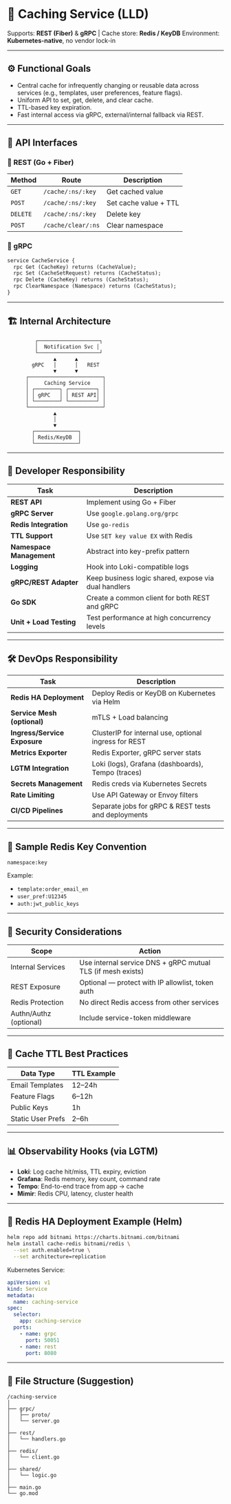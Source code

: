 # 🧠 Caching Service (LLD)

Supports: **REST (Fiber)** & **gRPC** | Cache store: **Redis / KeyDB**
Environment: **Kubernetes-native**, no vendor lock-in

---

## ⚙️ Functional Goals

- Central cache for infrequently changing or reusable data across services (e.g., templates, user preferences, feature flags).
- Uniform API to set, get, delete, and clear cache.
- TTL-based key expiration.
- Fast internal access via gRPC, external/internal fallback via REST.

---

## 🔁 API Interfaces

### 🔗 REST (Go + Fiber)

| Method   | Route              | Description           |
| -------- | ------------------ | --------------------- |
| `GET`    | `/cache/:ns/:key`  | Get cached value      |
| `POST`   | `/cache/:ns/:key`  | Set cache value + TTL |
| `DELETE` | `/cache/:ns/:key`  | Delete key            |
| `POST`   | `/cache/clear/:ns` | Clear namespace       |

### 🔗 gRPC

```protobuf
service CacheService {
  rpc Get (CacheKey) returns (CacheValue);
  rpc Set (CacheSetRequest) returns (CacheStatus);
  rpc Delete (CacheKey) returns (CacheStatus);
  rpc ClearNamespace (Namespace) returns (CacheStatus);
}
```

---

## 🏗️ Internal Architecture

```
         ┌────────────────────┐
         │  Notification Svc │
         └────────────────────┘
               ▲      ▲
        gRPC   │      │   REST
               ▼      ▼
      ┌────────────────────────┐
      │     Caching Service    │
      │ ┌────────┐ ┌─────────┐ │
      │ │ gRPC   │ │ REST API│ │
      │ └────────┘ └─────────┘ │
      └────────────────────────┘
               ▲
               │
               ▼
        ┌──────────────┐
        │ Redis/KeyDB  │
        └──────────────┘
```

---

## 🧵 Developer Responsibility

| Task                     | Description                                          |
| ------------------------ | ---------------------------------------------------- |
| **REST API**             | Implement using Go + Fiber                           |
| **gRPC Server**          | Use `google.golang.org/grpc`                         |
| **Redis Integration**    | Use `go-redis`                                       |
| **TTL Support**          | Use `SET key value EX` with Redis                    |
| **Namespace Management** | Abstract into key-prefix pattern                     |
| **Logging**              | Hook into Loki-compatible logs                       |
| **gRPC/REST Adapter**    | Keep business logic shared, expose via dual handlers |
| **Go SDK**               | Create a common client for both REST and gRPC        |
| **Unit + Load Testing**  | Test performance at high concurrency levels          |

---

## 🛠️ DevOps Responsibility

| Task                         | Description                                           |
| ---------------------------- | ----------------------------------------------------- |
| **Redis HA Deployment**      | Deploy Redis or KeyDB on Kubernetes via Helm          |
| **Service Mesh (optional)**  | mTLS + Load balancing                                 |
| **Ingress/Service Exposure** | ClusterIP for internal use, optional ingress for REST |
| **Metrics Exporter**         | Redis Exporter, gRPC server stats                     |
| **LGTM Integration**         | Loki (logs), Grafana (dashboards), Tempo (traces)     |
| **Secrets Management**       | Redis creds via Kubernetes Secrets                    |
| **Rate Limiting**            | Use API Gateway or Envoy filters                      |
| **CI/CD Pipelines**          | Separate jobs for gRPC & REST tests and deployments   |

---

## 🧾 Sample Redis Key Convention

```
namespace:key
```

Example:

- `template:order_email_en`
- `user_pref:U12345`
- `auth:jwt_public_keys`

---

## 🔐 Security Considerations

| Scope                  | Action                                                      |
| ---------------------- | ----------------------------------------------------------- |
| Internal Services      | Use internal service DNS + gRPC mutual TLS (if mesh exists) |
| REST Exposure          | Optional — protect with IP allowlist, token auth            |
| Redis Protection       | No direct Redis access from other services                  |
| Authn/Authz (optional) | Include service-token middleware                            |

---

## 🎯 Cache TTL Best Practices

| Data Type         | TTL Example |
| ----------------- | ----------- |
| Email Templates   | 12–24h      |
| Feature Flags     | 6–12h       |
| Public Keys       | 1h          |
| Static User Prefs | 2–6h        |

---

## 📊 Observability Hooks (via LGTM)

- **Loki**: Log cache hit/miss, TTL expiry, eviction
- **Grafana**: Redis memory, key count, command rate
- **Tempo**: End-to-end trace from app → cache
- **Mimir**: Redis CPU, latency, cluster health

---

## 🧰 Redis HA Deployment Example (Helm)

```bash
helm repo add bitnami https://charts.bitnami.com/bitnami
helm install cache-redis bitnami/redis \
  --set auth.enabled=true \
  --set architecture=replication
```

Kubernetes Service:

```yaml
apiVersion: v1
kind: Service
metadata:
  name: caching-service
spec:
  selector:
    app: caching-service
  ports:
    - name: grpc
      port: 50051
    - name: rest
      port: 8080
```

---

## 📁 File Structure (Suggestion)

```
/caching-service
│
├── grpc/
│   ├── proto/
│   └── server.go
│
├── rest/
│   └── handlers.go
│
├── redis/
│   └── client.go
│
├── shared/
│   └── logic.go
│
├── main.go
└── go.mod
```
